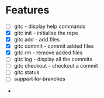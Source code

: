 # Features
- [ ] gitc - display help commands
- [x] gitc init - initialise the repo
- [x] gitc add - add files
- [x] gitc commit - commit added files
- [x] gitc rm - remove added files
- [ ] gitc log - display all the commits
- [ ] gitc checkout - checkout a commit
- [ ] gitc status
- [ ] ~~support for branches~~
- 